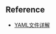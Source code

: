 ## Reference
- [YAML文件详解](https://blog.csdn.net/lixiaomei0623/article/details/115463147?ops_request_misc=%257B%2522request%255Fid%2522%253A%2522165025244516782248597681%2522%252C%2522scm%2522%253A%252220140713.130102334..%2522%257D&request_id=165025244516782248597681&biz_id=0&utm_medium=distribute.pc_search_result.none-task-blog-2~all~sobaiduend~default-1-115463147.142^v9^control,157^v4^control&utm_term=yaml+%E7%9A%84%E4%BD%9C%E7%94%A8&spm=1018.2226.3001.418)


